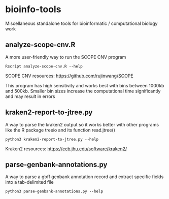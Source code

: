 # bioinfo-tools

Miscellaneous standalone tools for bioinformatic / computational biology work

## analyze-scope-cnv.R

A more user-friendly way to run the SCOPE CNV program

```
Rscript analyze-scope-cnv.R --help
```

SCOPE CNV resources: https://github.com/rujinwang/SCOPE

This program has high sensitivity and works best with bins between 1000kb and 500kb. Smaller bin sizes increase the computational time significantly and may result in errors

## kraken2-report-to-jtree.py

A way to parse the kraken2 output so it works better with other programs like the R package treeio and its function read.jtree()

```
python3 kraken2-report-to-jtree.py --help
```

Kraken2 resources: https://ccb.jhu.edu/software/kraken2/

## parse-genbank-annotations.py

A way to parse a gbff genbank annotation record and extract specific fields into a tab-delimited file

```
python3 parse-genbank-annotations.py --help
```